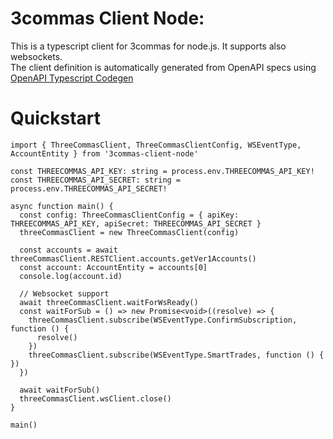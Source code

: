 # 3commas Client Node:
This is a typescript client for 3commas for node.js. It supports also websockets.  
The client definition is automatically generated from OpenAPI specs using [OpenAPI Typescript Codegen](https://github.com/ferdikoomen/openapi-typescript-codegen)

# Quickstart
```
import { ThreeCommasClient, ThreeCommasClientConfig, WSEventType, AccountEntity } from '3commas-client-node'

const THREECOMMAS_API_KEY: string = process.env.THREECOMMAS_API_KEY!
const THREECOMMAS_API_SECRET: string = process.env.THREECOMMAS_API_SECRET!

async function main() {
  const config: ThreeCommasClientConfig = { apiKey: THREECOMMAS_API_KEY, apiSecret: THREECOMMAS_API_SECRET }
  threeCommasClient = new ThreeCommasClient(config)

  const accounts = await threeCommasClient.RESTClient.accounts.getVer1Accounts()
  const account: AccountEntity = accounts[0]
  console.log(account.id)

  // Websocket support
  await threeCommasClient.waitForWsReady()
  const waitForSub = () => new Promise<void>((resolve) => {
    threeCommasClient.subscribe(WSEventType.ConfirmSubscription, function () {
      resolve()
    })
    threeCommasClient.subscribe(WSEventType.SmartTrades, function () { })
  })

  await waitForSub()
  threeCommasClient.wsClient.close()
}

main()
```